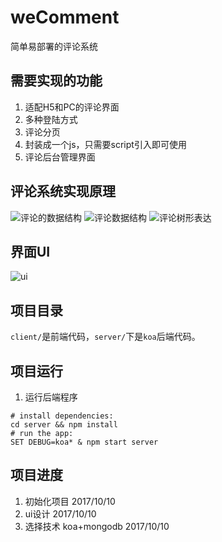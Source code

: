 # weComment
简单易部署的评论系统

## 需要实现的功能
1. 适配H5和PC的评论界面
2. 多种登陆方式
3. 评论分页
4. 封装成一个js，只需要script引入即可使用
5. 评论后台管理界面

## 评论系统实现原理
![评论的数据结构](https://olpkwt43d.qnssl.com/weComment/%E8%AF%84%E8%AE%BA%E7%9A%84%E6%95%B0%E6%8D%AE%E7%BB%93%E6%9E%84.png)
![评论数据结构](https://olpkwt43d.qnssl.com/weComment/%E8%AF%84%E8%AE%BA%E6%95%B0%E6%8D%AE%E7%BB%93%E6%9E%84.png)
![评论树形表达](https://olpkwt43d.qnssl.com/weComment/%E8%AF%84%E8%AE%BA%E6%A0%91%E5%BD%A2%E8%A1%A8%E8%BE%BE.png)

## 界面UI
![ui](https://olpkwt43d.qnssl.com/weComment/%E8%AF%84%E8%AE%BA%E7%95%8C%E9%9D%A2.png)

## 项目目录
`client/`是前端代码，`server/`下是`koa`后端代码。

## 项目运行
1. 运行后端程序
```
# install dependencies:
cd server && npm install
# run the app:
SET DEBUG=koa* & npm start server
```

## 项目进度
1. 初始化项目 2017/10/10
2. ui设计 2017/10/10
3. 选择技术 koa+mongodb 2017/10/10
